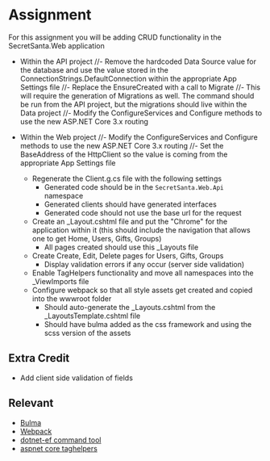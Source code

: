 # Assignment

For this assignment you will be adding CRUD functionality in the SecretSanta.Web application

- Within the API project
  //- Remove the hardcoded Data Source value for the database and use the value stored in the ConnectionStrings.DefaultConnection within the appropriate App Settings file
  //- Replace the EnsureCreated with a call to Migrate
    //- This will require the generation of Migrations as well. The command should be run from the API project, but the migrations should live within the Data project
  //- Modify the ConfigureServices and Configure methods to use the new ASP.NET Core 3.x routing

- Within the Web project
  //- Modify the ConfigureServices and Configure methods to use the new ASP.NET Core 3.x routing
  //- Set the BaseAddress of the HttpClient so the value is coming from the appropriate App Settings file
  - Regenerate the Client.g.cs file with the following settings
    - Generated code should be in the `SecretSanta.Web.Api` namespace
    - Generated clients should have generated interfaces
    - Generated code should not use the base url for the request
  - Create an _Layout.cshtml file and put the "Chrome" for the application within it (this should include the navigation that allows one to get Home, Users, Gifts, Groups)
    - All pages created should use this _Layouts file
  - Create Create, Edit, Delete pages for Users, Gifts, Groups
    - Display validation errors if any occur (server side validation)
  - Enable TagHelpers functionality and move all namespaces into the _ViewImports file
  - Configure webpack so that all style assets get created and copied into the wwwroot folder
    - Should auto-generate the _Layouts.cshtml from the _LayoutsTemplate.cshtml file
    - Should have bulma added as the css framework and using the scss version of the assets

## Extra Credit
- Add client side validation of fields

## Relevant 
- [Bulma](https://bulma.io/)
- [Webpack](https://webpack.js.org/)
- [dotnet-ef command tool](https://docs.microsoft.com/en-us/ef/core/miscellaneous/cli/dotnet)
- [aspnet core taghelpers](https://docs.microsoft.com/en-us/aspnet/core/mvc/views/tag-helpers/intro?view=aspnetcore-3.1)
